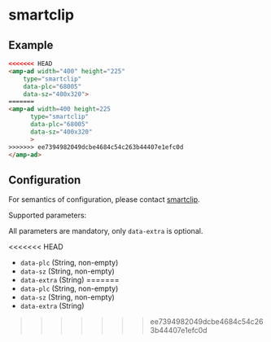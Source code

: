 <!---
Copyright 2016 The AMP HTML Authors. All Rights Reserved.

Licensed under the Apache License, Version 2.0 (the "License");
you may not use this file except in compliance with the License.
You may obtain a copy of the License at

      http://www.apache.org/licenses/LICENSE-2.0

Unless required by applicable law or agreed to in writing, software
distributed under the License is distributed on an "AS-IS" BASIS,
WITHOUT WARRANTIES OR CONDITIONS OF ANY KIND, either express or implied.
See the License for the specific language governing permissions and
limitations under the License.
-->

# smartclip

## Example

```html
<<<<<<< HEAD
<amp-ad width="400" height="225"
    type="smartclip"
    data-plc="68005"
    data-sz="400x320">
=======
<amp-ad width=400 height=225
      type="smartclip"
      data-plc="68005"
      data-sz="400x320"
      >
>>>>>>> ee7394982049dcbe4684c54c263b44407e1efc0d
</amp-ad>
```

## Configuration

For semantics of configuration, please contact [smartclip](mailto:adtech@smartclip.de).

Supported parameters:

All parameters are mandatory, only `data-extra` is optional.

<<<<<<< HEAD
- `data-plc` (String, non-empty)
- `data-sz` (String, non-empty)
- `data-extra` (String)
=======
- ```data-plc``` (String, non-empty)
- ```data-sz``` (String, non-empty)
- ```data-extra``` (String)
>>>>>>> ee7394982049dcbe4684c54c263b44407e1efc0d
